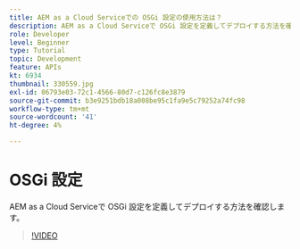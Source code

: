 ```yaml
---
title: AEM as a Cloud Serviceでの OSGi 設定の使用方法は？
description: AEM as a Cloud Serviceで OSGi 設定を定義してデプロイする方法を確認します。
role: Developer
level: Beginner
type: Tutorial
topic: Development
feature: APIs
kt: 6934
thumbnail: 330559.jpg
exl-id: 06793e03-72c1-4566-80d7-c126fc8e3879
source-git-commit: b3e9251bdb18a008be95c1fa9e5c79252a74fc98
workflow-type: tm+mt
source-wordcount: '41'
ht-degree: 4%

---
```


# OSGi 設定

AEM as a Cloud Serviceで OSGi 設定を定義してデプロイする方法を確認します。

>[!VIDEO](https://video.tv.adobe.com/v/330559?quality=12&learn=on)
